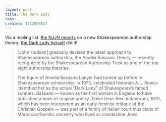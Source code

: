 ```yaml
---
layout: post
title: The Dark Lady
tags: 
created: 1212086537
---
```

Via a mailing list:  [the NJJN reports](http://www.njjewishnews.com/njjn.com/022808/ltKosherBard.html) on a new Shakespearean authorship theory:  [the Dark Lady herself](http://www.darkladyplayers.com/) did it!

>[John Hudson] gradually devised the latest approach to Shakespearean authorship, the Amelia Bassano Theory — recently recognized by the Shakespearean Authorship Trust as one of the top eight authorship theories.<!--break-->
>
>The figure of Amelia Bassano Lanyer had turned up before in Shakespearean scholarship. In 1973, celebrated historian A.L. Rowse identified her as the actual “Dark Lady” of Shakespeare’s famed sonnets. Bassano — known as the first woman in England to have published a book of original poetry (Salve Deus Rex Judaeorum, 1611), which has been interpreted as an early feminist critique of the Christian Gospels — was part of a family of Italian court musicians of Moroccan/Semitic ancestry who lived as clandestine Jews.
